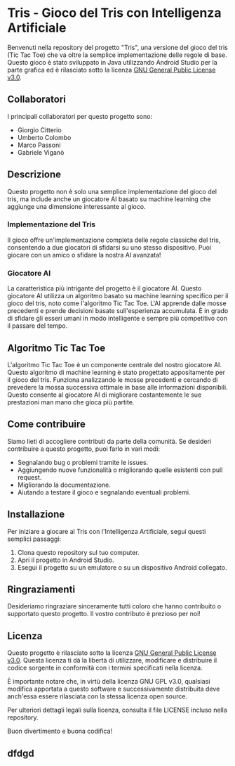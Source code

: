 # Tris - Gioco del Tris con Intelligenza Artificiale

Benvenuti nella repository del progetto "Tris", una versione del gioco del tris (Tic Tac Toe) che va oltre la semplice implementazione delle regole di base. Questo gioco è stato sviluppato in Java utilizzando Android Studio per la parte grafica ed è rilasciato sotto la licenza [GNU General Public License v3.0](https://opensource.org/licenses/GPL-3.0).

## Collaboratori

I principali collaboratori per questo progetto sono:

- Giorgio Citterio
- Umberto Colombo
- Marco Passoni
- Gabriele Viganò

## Descrizione

Questo progetto non è solo una semplice implementazione del gioco del tris, ma include anche un giocatore AI basato su machine learning che aggiunge una dimensione interessante al gioco. 

### Implementazione del Tris

Il gioco offre un'implementazione completa delle regole classiche del tris, consentendo a due giocatori di sfidarsi su uno stesso dispositivo. Puoi giocare con un amico o sfidare la nostra AI avanzata!

### Giocatore AI

La caratteristica più intrigante del progetto è il giocatore AI. Questo giocatore AI utilizza un algoritmo basato su machine learning specifico per il gioco del tris, noto come l'algoritmo Tic Tac Toe. L'AI apprende dalle mosse precedenti e prende decisioni basate sull'esperienza accumulata. È in grado di sfidare gli esseri umani in modo intelligente e sempre più competitivo con il passare del tempo.

## Algoritmo Tic Tac Toe

L'algoritmo Tic Tac Toe è un componente centrale del nostro giocatore AI. Questo algoritmo di machine learning è stato progettato appositamente per il gioco del tris. Funziona analizzando le mosse precedenti e cercando di prevedere la mossa successiva ottimale in base alle informazioni disponibili. Questo consente al giocatore AI di migliorare costantemente le sue prestazioni man mano che gioca più partite.

## Come contribuire

Siamo lieti di accogliere contributi da parte della comunità. Se desideri contribuire a questo progetto, puoi farlo in vari modi:

- Segnalando bug o problemi tramite le issues.
- Aggiungendo nuove funzionalità o migliorando quelle esistenti con pull request.
- Migliorando la documentazione.
- Aiutando a testare il gioco e segnalando eventuali problemi.

## Installazione

Per iniziare a giocare al Tris con l'Intelligenza Artificiale, segui questi semplici passaggi:

1. Clona questo repository sul tuo computer.
2. Apri il progetto in Android Studio.
3. Esegui il progetto su un emulatore o su un dispositivo Android collegato.

## Ringraziamenti

Desideriamo ringraziare sinceramente tutti coloro che hanno contribuito o supportato questo progetto. Il vostro contributo è prezioso per noi!

## Licenza

Questo progetto è rilasciato sotto la licenza [GNU General Public License v3.0](https://opensource.org/licenses/GPL-3.0). Questa licenza ti dà la libertà di utilizzare, modificare e distribuire il codice sorgente in conformità con i termini specificati nella licenza.

È importante notare che, in virtù della licenza GNU GPL v3.0, qualsiasi modifica apportata a questo software e successivamente distribuita deve anch'essa essere rilasciata con la stessa licenza open source.

Per ulteriori dettagli legali sulla licenza, consulta il file LICENSE incluso nella repository.

Buon divertimento e buona codifica!

dfdgd
---
